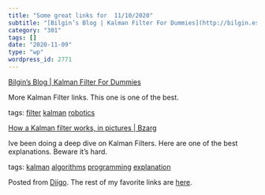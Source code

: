 ```yaml
---
title: "Some great links for  11/10/2020"
subtitle: "[Bilgin’s Blog | Kalman Filter For Dummies](http://bilgin.esme.org/BitsAndBytes/KalmanFilterforDummi..."
category: "301"
tags: []
date: "2020-11-09"
type: "wp"
wordpress_id: 2771
---
```

[Bilgin’s Blog | Kalman Filter For Dummies](http://bilgin.esme.org/BitsAndBytes/KalmanFilterforDummies) 

More Kalman Filter links. This one is one of the best.

 tags: [filter](https://www.diigo.com/user/pitosalas/filter) [kalman](https://www.diigo.com/user/pitosalas/kalman) [robotics](https://www.diigo.com/user/pitosalas/robotics)

 [How a Kalman filter works, in pictures | Bzarg](http://www.bzarg.com/p/how-a-kalman-filter-works-in-pictures/) 

Ive been doing a deep dive on Kalman Filters. Here are one of the best explanations. Beware it’s hard.

 tags: [kalman](https://www.diigo.com/user/pitosalas/kalman) [algorithms](https://www.diigo.com/user/pitosalas/algorithms) [programming](https://www.diigo.com/user/pitosalas/programming) [explanation](https://www.diigo.com/user/pitosalas/explanation)

Posted from [Diigo](https://www.diigo.com). The rest of my favorite links are [here](https://www.diigo.com/user/pitosalas).